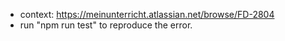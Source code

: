 - context: https://meinunterricht.atlassian.net/browse/FD-2804
- run "npm run test" to reproduce the error.